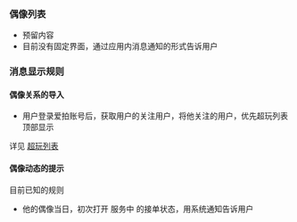 ### 偶像列表
* 预留内容
* 目前没有固定界面，通过应用内消息通知的形式告诉用户

### 消息显示规则

#### 偶像关系的导入

* 用户登录爱拍账号后，获取用户的关注用户，将他关注的用户，优先超玩列表顶部显示

详见 [超玩列表](app/index-xplayer-list.md)

#### 偶像动态的提示
目前已知的规则
* 他的偶像当日，初次打开 服务中 的接单状态，用系统通知告诉用户
